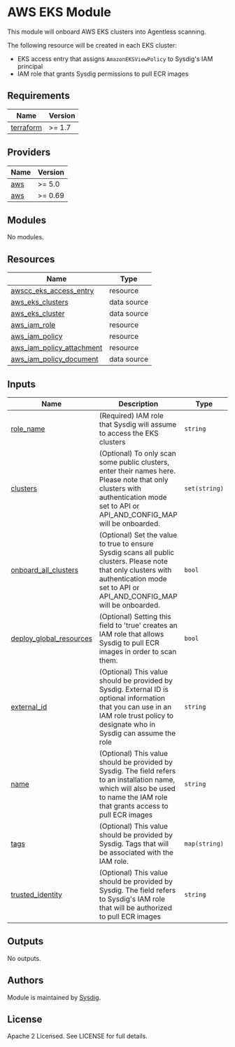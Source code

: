 # AWS EKS Module

This module will onboard AWS EKS clusters into Agentless scanning.

The following resource will be created in each EKS cluster:
- EKS access entry that assigns `AmazonEKSViewPolicy` to Sysdig's IAM principal
- IAM role that grants Sysdig permissions to pull ECR images

<!-- BEGINNING OF PRE-COMMIT-TERRAFORM DOCS HOOK -->
## Requirements

| Name | Version |
|------|---------|
| <a name="requirement_terraform"></a> [terraform](#requirement\_terraform) | >= 1.7 |

## Providers

| Name | Version |
|------|---------|
| <a name="provider_aws"></a> [aws](#provider\_aws) | >= 5.0 |
| <a name="provider_awscc"></a> [aws](#provider\_awscc) | >= 0.69 |

## Modules

No modules.

## Resources

| Name | Type |
|------|------|
| [awscc_eks_access_entry](https://registry.terraform.io/providers/hashicorp/awscc/latest/docs/resources/eks_access_entry) | resource |
| [aws_eks_clusters](https://registry.terraform.io/providers/hashicorp/aws/latest/docs/data-sources/eks_clusters) | data source |
| [aws_eks_cluster](https://registry.terraform.io/providers/hashicorp/aws/latest/docs/data-sources/eks_cluster) | data source |
| [aws_iam_role](https://registry.terraform.io/providers/hashicorp/aws/latest/docs/resources/iam_role) | resource |
| [aws_iam_policy](https://registry.terraform.io/providers/hashicorp/aws/latest/docs/resources/iam_policy) | resource |
| [aws_iam_policy_attachment](https://registry.terraform.io/providers/hashicorp/aws/latest/docs/resources/iam_policy_attachment) | resource |
| [aws_iam_policy_document](https://registry.terraform.io/providers/hashicorp/aws/latest/docs/data-sources/iam_policy_document) | data source |

## Inputs

| Name | Description | Type | Default | Required |
|------|-------------|------|---------|:--------:|
| <a name="role_name"></a> [role_name](#role\_name) | (Required) IAM role that Sysdig will assume to access the EKS clusters | `string` | N/A | Yes |
| <a name="var_clusters"></a> [clusters](#var\_clusters) | (Optional) To only scan some public clusters, enter their names here. Please note that only clusters with authentication mode set to API or API_AND_CONFIG_MAP will be onboarded. | `set(string)` | Empty list | No |
| <a name="var_onboard_all_clusters"></a> [onboard_all_clusters](#var\_onboard\_all\_clusters) | (Optional) Set the value to true to ensure Sysdig scans all public clusters. Please note that only clusters with authentication mode set to API or API_AND_CONFIG_MAP will be onboarded. | `bool` | `false` | No |
| <a name="var_deploy_global_resources"></a> [deploy\_global\_resources](#var\_deploy\_global\_resources) | (Optional) Setting this field to 'true' creates an IAM role that allows Sysdig to pull ECR images in order to scan them. | `bool` | `false` | no |
| <a name="var_external_id"></a> [external\_id](#var\_external\_id) | (Optional) This value should be provided by Sysdig. External ID is optional information that you can use in an IAM role trust policy to designate who in Sysdig can assume the role | `string` | | yes |
| <a name="var_name"></a> [name](#var\_name) | (Optional) This value should be provided by Sysdig. The field refers to an installation name, which will also be used to name the IAM role that grants access to pull ECR images | `string` | | no |
| <a name="var_tags"></a> [tags](#var\_tags) | (Optional) This value should be provided by Sysdig. Tags that will be associated with the IAM role. | `map(string)` | <pre>{ "product": "sysdig-secure-for-cloud" }</pre> | no |
| <a name="var_trusted_identity"></a> [trusted\_identity](#var\_trusted\_identity) | (Optional) This value should be provided by Sysdig. The field refers to Sysdig's IAM role that will be authorized to pull ECR images | `string` | | yes |

## Outputs

No outputs.
<!-- END OF PRE-COMMIT-TERRAFORM DOCS HOOK -->

## Authors

Module is maintained by [Sysdig](https://sysdig.com).

## License

Apache 2 Licensed. See LICENSE for full details.

